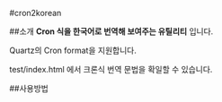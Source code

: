 #cron2korean

##소개
**Cron 식을 한국어로 번역해 보여주는 유틸리티** 입니다.

Quartz의 Cron format을 지원합니다.

test/index.html 에서 크론식 번역 문법을 확일할 수 있습니다.

##사용방법
    <script src="../c2k/c2k.js"></script>
    <script>
    var result = C2K.toKorean("0 0 12 * * ?");
    </script>